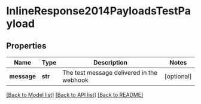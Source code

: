 # InlineResponse2014PayloadsTestPayload

## Properties
Name | Type | Description | Notes
------------ | ------------- | ------------- | -------------
**message** | **str** | The test message delivered in the webhook | [optional] 

[[Back to Model list]](../README.md#documentation-for-models) [[Back to API list]](../README.md#documentation-for-api-endpoints) [[Back to README]](../README.md)


